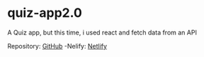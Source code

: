 # quiz-app2.0
A Quiz app, but this time, i used react and fetch data from an API

Repository: [GitHub](https://github.com/OlaleyeFisayo/quiz-app2.0)
-Nelify: [Netlify](https://gleaming-sunflower-b8776e.netlify.app/) 